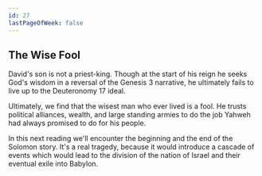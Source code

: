 ```yaml
---
id: 27
lastPageOfWeek: false
---
```


## The Wise Fool

David's son is not a priest-king. Though at the start of his reign he seeks God's wisdom in a reversal of the Genesis 3 narrative, he ultimately fails to live up to the Deuteronomy 17 ideal.

Ultimately, we find that the wisest man who ever lived is a fool. He trusts political alliances, wealth, and large standing armies to do the job Yahweh had always promised to do for his people.

In this next reading we'll encounter the beginning and the end of the Solomon story. It's a real tragedy, because it would introduce a cascade of events which would lead to the division of the nation of Israel and their eventual exile into Babylon.